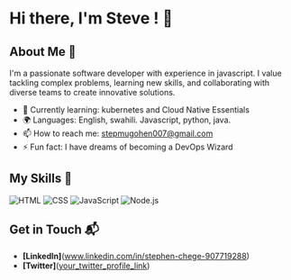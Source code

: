 # Hi there, I'm Steve ! 👋

## About Me 🚀

I'm a passionate software developer with experience in javascript. I value tackling complex problems, learning new skills, and collaborating with diverse teams to create innovative solutions.

- 🌱 Currently learning: kubernetes and Cloud Native Essentials
- 🌍 Languages: English, swahili. Javascript, python, java.
- 📫 How to reach me: stepmugohen007@gmail.com
- ⚡ Fun fact: I have dreams of becoming a DevOps Wizard

## My Skills 🧠

![HTML](https://img.shields.io/badge/-HTML-E34F26?style=flat-square&logo=html5&logoColor=white)
![CSS](https://img.shields.io/badge/-CSS-1572B6?style=flat-square&logo=css3&logoColor=white)
![JavaScript](https://img.shields.io/badge/-JavaScript-F7DF1E?style=flat-square&logo=javascript&logoColor=black)
![Node.js](https://img.shields.io/badge/-Node.js-339933?style=flat-square&logo=node.js&logoColor=white)

## Get in Touch 📬

- **[LinkedIn]**(www.linkedin.com/in/stephen-chege-907719288)
- **[Twitter]**([your_twitter_profile_link](https://x.com/_gn1L_D))


